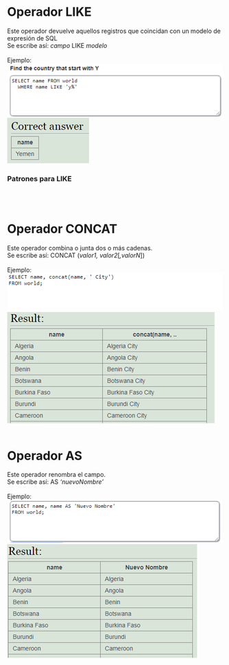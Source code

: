 <h1><b>Operador LIKE</b></h1>
Este operador devuelve aquellos registros que coincidan con un modelo de expresión de SQL<br/>
Se escribe así: <i>campo</i> LIKE <i>modelo</i><br/>
<br/>
Ejemplo:<br/>
<img src="../imagenes/LIKE1.PNG">
<img src="../imagenes/LIKE2.PNG">
<br/>
<h3><b>Patrones para LIKE</b></h3>

<br/>
<br/>
<h1><b>Operador CONCAT</b></h1>
Este operador combina o junta dos o más cadenas.<br/>
Se escribe así: CONCAT (<i>valor1, valor2</i>[<i>,valorN</i>])<br/>
<br/>
Ejemplo:<br/>
<img src="../imagenes/CONCAT1.PNG">
<img src="../imagenes/CONCAT2.PNG">
<br/>
<br/>
<h1><b>Operador AS</b></h1>
Este operador renombra el campo.<br/>
Se escribe así: AS <i>‘nuevoNombre’</i><br/>
<br/>
Ejemplo:<br/>
<img src="../imagenes/AS1.PNG">
<img src="../imagenes/AS2.PNG">
